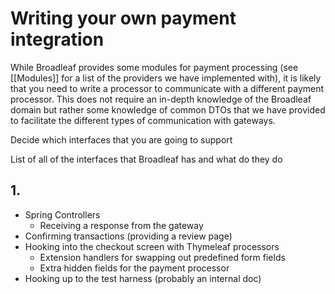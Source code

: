 # Writing your own payment integration

While Broadleaf provides some modules for payment processing (see [[Modules]] for a list of the providers we have implemented with), it is likely that you need to write a processor to communicate with a different payment processor. This does not require an in-depth knowledge of the Broadleaf domain but rather some knowledge of common DTOs that we have provided to facilitate the different types of communication with gateways.

Decide which interfaces that you are going to support

List of all of the interfaces that Broadleaf has and what do they do

## 1.

- Spring Controllers
	- Receiving a response from the gateway
- Confirming transactions (providing a review page)
- Hooking into the checkout screen with Thymeleaf processors
	- Extension handlers for swapping out predefined form fields
	- Extra hidden fields for the payment processor
- Hooking up to the test harness (probably an internal doc)